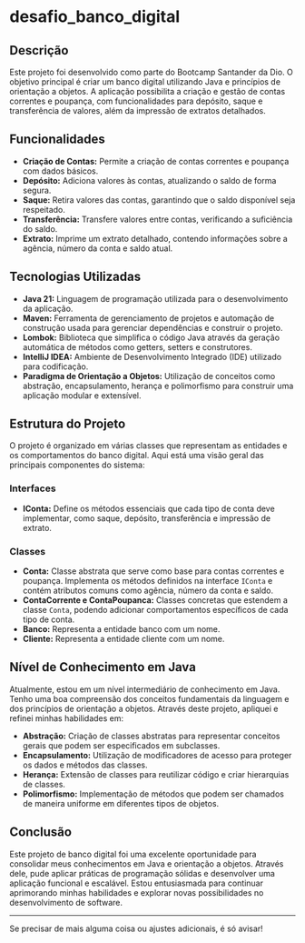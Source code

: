 # desafio_banco_digital

## Descrição

Este projeto foi desenvolvido como parte do Bootcamp Santander da Dio. O objetivo principal é criar um banco digital utilizando Java e princípios de orientação a objetos. A aplicação possibilita a criação e gestão de contas correntes e poupança, com funcionalidades para depósito, saque e transferência de valores, além da impressão de extratos detalhados.

## Funcionalidades

- **Criação de Contas:** Permite a criação de contas correntes e poupança com dados básicos.
- **Depósito:** Adiciona valores às contas, atualizando o saldo de forma segura.
- **Saque:** Retira valores das contas, garantindo que o saldo disponível seja respeitado.
- **Transferência:** Transfere valores entre contas, verificando a suficiência do saldo.
- **Extrato:** Imprime um extrato detalhado, contendo informações sobre a agência, número da conta e saldo atual.

## Tecnologias Utilizadas

- **Java 21:** Linguagem de programação utilizada para o desenvolvimento da aplicação.
- **Maven:** Ferramenta de gerenciamento de projetos e automação de construção usada para gerenciar dependências e construir o projeto.
- **Lombok:** Biblioteca que simplifica o código Java através da geração automática de métodos como getters, setters e construtores.
- **IntelliJ IDEA:** Ambiente de Desenvolvimento Integrado (IDE) utilizado para codificação.
- **Paradigma de Orientação a Objetos:** Utilização de conceitos como abstração, encapsulamento, herança e polimorfismo para construir uma aplicação modular e extensível.

## Estrutura do Projeto

O projeto é organizado em várias classes que representam as entidades e os comportamentos do banco digital. Aqui está uma visão geral das principais componentes do sistema:

### Interfaces

- **IConta:** Define os métodos essenciais que cada tipo de conta deve implementar, como saque, depósito, transferência e impressão de extrato.

### Classes

- **Conta:** Classe abstrata que serve como base para contas correntes e poupança. Implementa os métodos definidos na interface `IConta` e contém atributos comuns como agência, número da conta e saldo.
- **ContaCorrente e ContaPoupanca:** Classes concretas que estendem a classe `Conta`, podendo adicionar comportamentos específicos de cada tipo de conta.
- **Banco:** Representa a entidade banco com um nome.
- **Cliente:** Representa a entidade cliente com um nome.

## Nível de Conhecimento em Java

Atualmente, estou em um nível intermediário de conhecimento em Java. Tenho uma boa compreensão dos conceitos fundamentais da linguagem e dos princípios de orientação a objetos. Através deste projeto, apliquei e refinei minhas habilidades em:

- **Abstração:** Criação de classes abstratas para representar conceitos gerais que podem ser especificados em subclasses.
- **Encapsulamento:** Utilização de modificadores de acesso para proteger os dados e métodos das classes.
- **Herança:** Extensão de classes para reutilizar código e criar hierarquias de classes.
- **Polimorfismo:** Implementação de métodos que podem ser chamados de maneira uniforme em diferentes tipos de objetos.

## Conclusão

Este projeto de banco digital foi uma excelente oportunidade para consolidar meus conhecimentos em Java e orientação a objetos. Através dele, pude aplicar práticas de programação sólidas e desenvolver uma aplicação funcional e escalável. Estou entusiasmada para continuar aprimorando minhas habilidades e explorar novas possibilidades no desenvolvimento de software.

---

Se precisar de mais alguma coisa ou ajustes adicionais, é só avisar!

